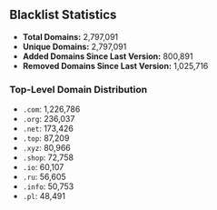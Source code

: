 ## Blacklist Statistics

- **Total Domains:** 2,797,091
- **Unique Domains:** 2,797,091
- **Added Domains Since Last Version:** 800,891
- **Removed Domains Since Last Version:** 1,025,716

### Top-Level Domain Distribution

-  `.com`: 1,226,786
-  `.org`: 236,037
-  `.net`: 173,426
-  `.top`: 87,209
-  `.xyz`: 80,966
-  `.shop`: 72,758
-  `.io`: 60,107
-  `.ru`: 56,605
-  `.info`: 50,753
-  `.pl`: 48,491
